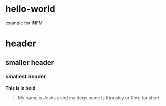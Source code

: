 # hello-world
example for INFM
# header
## smaller header
### smallest header
**This is in bold**
> My name is Joshua and my dogs name is Kingsley or King for short.
